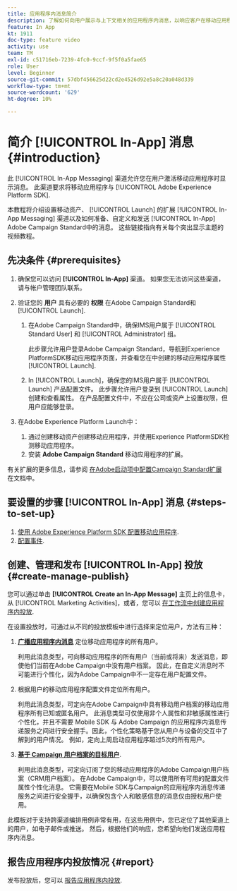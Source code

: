 ```yaml
---
title: 应用程序内消息简介
description: 了解如何向用户展示与上下文相关的应用程序内消息，以响应客户在移动应用程序中的实时行为。
feature: In App
kt: 1911
doc-type: feature video
activity: use
team: TM
exl-id: c51716eb-7239-4fc0-9ccf-9f5f0a5fae65
role: User
level: Beginner
source-git-commit: 57dbf456625d22cd2e4526d92e5a8c20a048d339
workflow-type: tm+mt
source-wordcount: '629'
ht-degree: 10%

---
```


# 简介 [!UICONTROL In-App] 消息 {#introduction}

此 [!UICONTROL In-App Messaging] 渠道允许您在用户激活移动应用程序时显示消息。 此渠道要求将移动应用程序与 [!UICONTROL Adobe Experience Platform SDK].

本教程将介绍设置移动资产、 [!UICONTROL Launch] 的扩展 [!UICONTROL In-App Messaging] 渠道以及如何准备、自定义和发送 [!UICONTROL In-App] Adobe Campaign Standard中的消息。 这些链接指向有关每个突出显示主题的视频教程。

## 先决条件 {#prerequisites}

1. 确保您可以访问 **[!UICONTROL In-App]** 渠道。 如果您无法访问这些渠道，请与帐户管理团队联系。
1. 验证您的 **用户** 具有必要的 **权限** 在Adobe Campaign Standard和 [!UICONTROL Launch].

   1. 在Adobe Campaign Standard中，确保IMS用户属于 [!UICONTROL Standard User] 和 [!UICONTROL Administrator] 组。

      此步骤允许用户登录Adobe Campaign Standard，导航到Experience PlatformSDK移动应用程序页面，并查看您在中创建的移动应用程序属性 [!UICONTROL Launch].

   1. In [!UICONTROL Launch]，确保您的IMS用户属于 [!UICONTROL Launch] 产品配置文件。 此步骤允许用户登录到 [!UICONTROL Launch] 创建和查看属性。 在产品配置文件中，不应在公司或资产上设置权限，但用户应能够登录。

1. 在Adobe Experience Platform Launch中：

   1. 通过创建移动资产创建移动应用程序，并使用Experience PlatformSDK检测移动应用程序。
   1. 安装 **Adobe Campaign Standard** 移动应用程序的扩展。

有关扩展的更多信息，请参阅 [在Adobe启动项中配置Campaign Standard扩展](Https://aep-sdks.gitbook.io/docs/using-mobile-extensions/adobe-campaign-standard) 在文档中。

## 要设置的步骤 [!UICONTROL In-App] 消息 {#steps-to-set-up}

1. [使用 Adobe Experience Platform SDK 配置移动应用程序](/help/communication-channels/mobile/configure-mobile-apps-using-aep-sdk.md).
1. [配置事件](/help/communication-channels/mobile/in-app/configure-events.md).

## 创建、管理和发布 [!UICONTROL In-App] 投放 {#create-manage-publish}

您可以通过单击 **[!UICONTROL Create an In-App Message]** 主页上的信息卡，从 [!UICONTROL Marketing Activities]，或者，您可以 [在工作流中创建应用程序内投放](/help/communication-channels/mobile/in-app/in-app-activity.md).

在设置投放时，可通过从不同的投放模板中进行选择来定位用户，方法有三种：

1. [**广播应用程序内消息**](/help/communication-channels/mobile/in-app/broadcast-in-app-message.md) 定位移动应用程序的所有用户。

   利用此消息类型，可向移动应用程序的所有用户（当前或将来）发送消息，即使他们当前在Adobe Campaign中没有用户档案。 因此，在自定义消息时不可能进行个性化，因为Adobe Campaign中不一定存在用户配置文件。

1. 根据用户的移动应用程序配置文件定位所有用户。

   利用此消息类型，可定向在Adobe Campaign中具有移动用户档案的移动应用程序所有已知或匿名用户。 此消息类型可仅使用非个人属性和非敏感属性进行个性化，并且不需要 Mobile SDK 与 Adobe Campaign 的应用程序内消息传递服务之间进行安全握手。因此，个性化策略基于您从用户与设备的交互中了解到的用户情况。 例如，定向上周启动应用程序超过5次的所有用户。

1. [**基于 Campaign 用户档案的目标用户**](/help/communication-channels/mobile/in-app/target-users-based-on-campaign-profile.md).

   利用此消息类型，可定向订阅了您的移动应用程序的Adobe Campaign用户档案（CRM用户档案）。 在Adobe Campaign中，可以使用所有可用的配置文件属性个性化消息。 它需要在Mobile SDK与Campaign的应用程序内消息传递服务之间进行安全握手，以确保包含个人和敏感信息的消息仅由授权用户使用。

此模板对于支持跨渠道编排用例非常有用，在这些用例中，您已定位了其他渠道上的用户，如电子邮件或推送。 然后，根据他们的响应，您希望向他们发送应用程序内消息。

## 报告应用程序内投放情况 {#report}

发布投放后，您可以 [报告应用程序内投放](/help/communication-channels/mobile/in-app/in-app-reporting.md).
